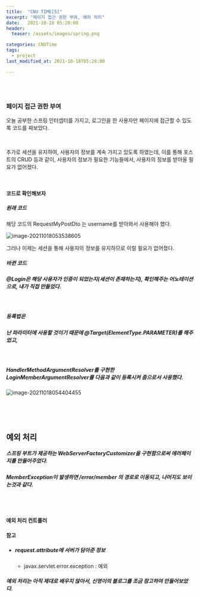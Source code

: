 ```yaml
---
title:  "CNU TIME[5]"
excerpt: "페이지 접근 권한 부여, 예외 처리"
date:   2021-10-18 05:28:00
header:
  teaser: /assets/images/spring.png

categories: CNUTime
tags:
  - project
last_modified_at: 2021-10-18T05:28:00

---
```


<br/>

<br/>

### 페이지 접근 권한 부여

<script src="https://gist.github.com/ShinDongHun1/2c411e6b35a79b1c92a4c41577c1f8d6.js"></script>

<script src="https://gist.github.com/ShinDongHun1/b07086a5221848300b840ce9c0c60270.js"></script>

오늘 공부한 스프링 인터셉터를 가지고, 로그인을 한 사용자만 페이지에 접근할 수 있도록 코드를 짜보았다.

<br/>

추가로 세션을 유지하여, 사용자의 정보를 계속 가지고 있도록 하였는데, 이를 통해 포스트의 CRUD 등과 같이, 사용자의 정보가 필요한 기능들에서, 사용자의 정보를 받아올 필요가 없어졌다.

<br/>

#### 코드로 확인해보자

##### 원래 코드

<script src="https://gist.github.com/ShinDongHun1/447c7c8c7f362580c5a7750dddd70300.js"></script>

해당 코드의 RequestMyPostDto 는 username를 받아와서 사용해야 했다.

![image-20211018053538605](https://raw.githubusercontent.com/ShinDongHun1/image_repo/main/img/image-20211018053538605.png)

그러나 이제는 세션을 통해 사용자의 정보를 유지하므로 이럴 필요가 없어졌다.

##### 바뀐 코드

<script src="https://gist.github.com/ShinDongHun1/c7309bfa54a873d6b5aafc11bcff7b86.js"></script>

##### @Login은 해당 사용자가 인증이 되었는지(세션이 존재하는지), 확인해주는 어노테이션으로, 내가 직접 만들었다.

<br/>

##### 등록법은

<script src="https://gist.github.com/ShinDongHun1/4013fcd3f4fbb8ea549a718e8e5ea350.js"></script>

##### 난 파라미터에 사용할 것이기 때문에 @Target(ElementType.PARAMETER)를 해주었고,

<br/>

<script src="https://gist.github.com/ShinDongHun1/4f42e0b04f8b593eeb8796a9fa2b37e7.js"></script> 

##### HandlerMethodArgumentResolver를 구현한 LoginMemberArgumentResolver를 다음과 같이 등록시켜 줌으로서 사용했다.

![image-20211018054404455](https://raw.githubusercontent.com/ShinDongHun1/image_repo/main/img/image-20211018054404455.png)

<br/>

<br/>

<br/>

## 예외 처리

<script src="https://gist.github.com/ShinDongHun1/5cc48b5a98ee582e1a04a285aeda591a.js"></script>

##### 스프링 부트가 제공하는 WebServerFactoryCustomizer을 구현함으로써 에러페이지를 만들어주었다.

##### MemberException이 발생하면 /error/member 의 경로로 이동되고, 나머지도 보이는것과 같다.

<br/>

<br/>

#### 예외 처리 컨트롤러

<script src="https://gist.github.com/ShinDongHun1/ded878d79ae8ef5b796061db8b0ef388.js"></script>

#### 참고

- ##### request.attribute에 서버가 담아준 정보

  - javax.servlet.error.exception : 예외

##### 예외 처리는 아직 제대로 배우지 않아서, 신영이의 블로그를 조금 참고하여 만들어보았다.